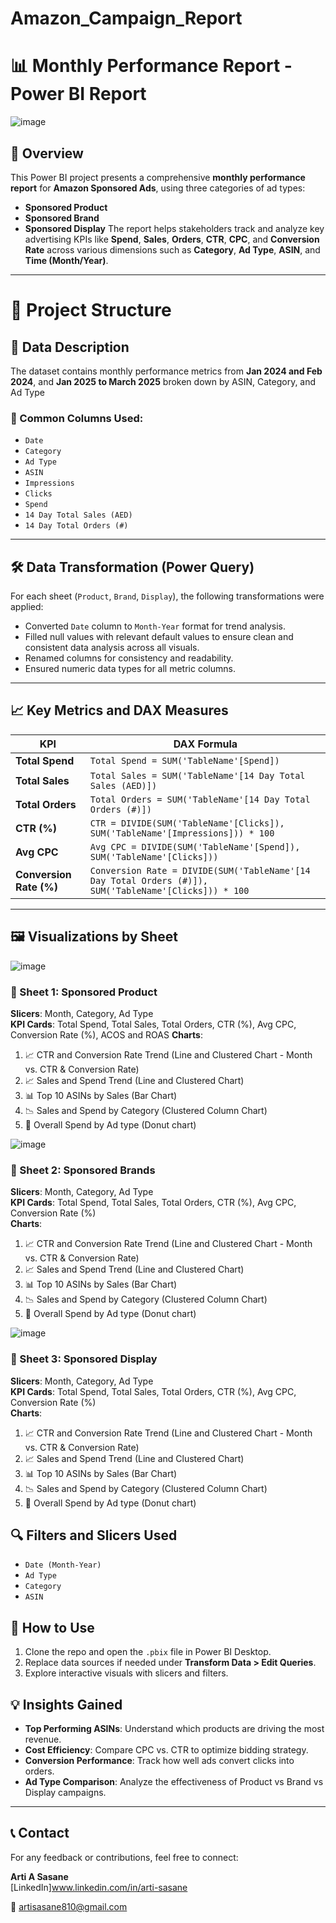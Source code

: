 # Amazon_Campaign_Report

# 📊 Monthly Performance Report - Power BI Report
![image](https://github.com/user-attachments/assets/93f342bd-0343-47c9-b773-13686d403263)


## 🚀 Overview
This Power BI project presents a comprehensive **monthly performance report** for **Amazon Sponsored Ads**, using three categories of ad types:
- **Sponsored Product**
- **Sponsored Brand**
- **Sponsored Display**
The report helps stakeholders track and analyze key advertising KPIs like **Spend**, **Sales**, **Orders**, **CTR**, **CPC**, and **Conversion Rate** 
across various dimensions such as **Category**, **Ad Type**, **ASIN**, and **Time (Month/Year)**.

---
# 📂 Project Structure
## 🧾 Data Description

The dataset contains monthly performance metrics from **Jan 2024 and Feb 2024**, and **Jan 2025 to March 2025** broken down by ASIN, Category, and Ad Type

### 🔑 Common Columns Used:
- `Date`
- `Category`
- `Ad Type`
- `ASIN`
- `Impressions`
- `Clicks`
- `Spend`
- `14 Day Total Sales (AED)`
- `14 Day Total Orders (#)`

---

## 🛠️ Data Transformation (Power Query)

For each sheet (`Product`, `Brand`, `Display`), the following transformations were applied:
- Converted `Date` column to `Month-Year` format for trend analysis.
- Filled null values with relevant default values to ensure clean and consistent data analysis across all visuals.
- Renamed columns for consistency and readability.
- Ensured numeric data types for all metric columns.

---
## 📈 Key Metrics and DAX Measures

| KPI                | DAX Formula |
|--------------------|-------------|
| **Total Spend**        | `Total Spend = SUM('TableName'[Spend])` |
| **Total Sales**        | `Total Sales = SUM('TableName'[14 Day Total Sales (AED)])` |
| **Total Orders**       | `Total Orders = SUM('TableName'[14 Day Total Orders (#)])` |
| **CTR (%)**            | `CTR = DIVIDE(SUM('TableName'[Clicks]), SUM('TableName'[Impressions])) * 100` |
| **Avg CPC**            | `Avg CPC = DIVIDE(SUM('TableName'[Spend]), SUM('TableName'[Clicks]))` |
| **Conversion Rate (%)** | `Conversion Rate = DIVIDE(SUM('TableName'[14 Day Total Orders (#)]), SUM('TableName'[Clicks])) * 100` |

---
## 🖼️ Visualizations by Sheet
![image](https://github.com/user-attachments/assets/eb3bdfa9-986c-4e47-b9ef-c5f8384f9505)


### 📌 Sheet 1: Sponsored Product
**Slicers**: Month, Category, Ad Type  
**KPI Cards**: Total Spend, Total Sales, Total Orders, CTR (%), Avg CPC, Conversion Rate (%), ACOS and ROAS 
**Charts**:
1. 📈 CTR and Conversion Rate Trend (Line and Clustered Chart - Month vs. CTR & Conversion Rate)
2. 📈 Sales and Spend Trend (Line and Clustered Chart)
3. 📊 Top 10 ASINs by Sales (Bar Chart)
4. 📉 Sales and Spend by Category (Clustered Column Chart)
5. 🎯 Overall Spend by Ad type (Donut chart)

![image](https://github.com/user-attachments/assets/4e41047f-f60c-4f46-a263-309811fb169c)


### 📌 Sheet 2: Sponsored Brands
**Slicers**: Month, Category, Ad Type  
**KPI Cards**: Total Spend, Total Sales, Total Orders, CTR (%), Avg CPC, Conversion Rate (%)  
**Charts**:
1. 📈 CTR and Conversion Rate Trend (Line and Clustered Chart - Month vs. CTR & Conversion Rate)
2. 📈 Sales and Spend Trend (Line and Clustered Chart)
3. 📊 Top 10 ASINs by Sales (Bar Chart)
4. 📉 Sales and Spend by Category (Clustered Column Chart)
5. 🎯 Overall Spend by Ad type (Donut chart)

![image](https://github.com/user-attachments/assets/51a22e7a-1925-4b0b-ade6-a93185aaa35f)


### 📌 Sheet 3: Sponsored Display
**Slicers**: Month, Category, Ad Type  
**KPI Cards**: Total Spend, Total Sales, Total Orders, CTR (%), Avg CPC, Conversion Rate (%)  
**Charts**:
1. 📈 CTR and Conversion Rate Trend (Line and Clustered Chart - Month vs. CTR & Conversion Rate)
2. 📈 Sales and Spend Trend (Line and Clustered Chart)
3. 📊 Top 10 ASINs by Sales (Bar Chart)
4. 📉 Sales and Spend by Category (Clustered Column Chart)
5. 🎯 Overall Spend by Ad type (Donut chart)

## 🔍 Filters and Slicers Used
- `Date (Month-Year)`
- `Ad Type`
- `Category`
- `ASIN`

## 📎 How to Use

1. Clone the repo and open the `.pbix` file in Power BI Desktop.
2. Replace data sources if needed under **Transform Data > Edit Queries**.
3. Explore interactive visuals with slicers and filters.

## 💡 Insights Gained

- **Top Performing ASINs**: Understand which products are driving the most revenue.
- **Cost Efficiency**: Compare CPC vs. CTR to optimize bidding strategy.
- **Conversion Performance**: Track how well ads convert clicks into orders.
- **Ad Type Comparison**: Analyze the effectiveness of Product vs Brand vs Display campaigns.

---

## 📞 Contact

For any feedback or contributions, feel free to connect:

**Arti A Sasane**  
[LinkedIn]www.linkedin.com/in/arti-sasane

  
📧 artisasane810@gmail.com
